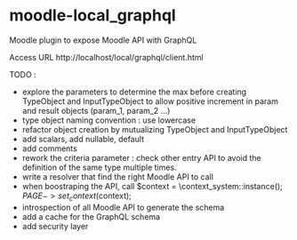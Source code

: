 # moodle-local_graphql

Moodle plugin to expose Moodle API with GraphQL

Access URL http://localhost/local/graphql/client.html

TODO :
- explore the parameters to determine the max before creating TypeObject and InputTypeObject
 to allow positive increment in param and result objects (param_1, param_2 ...)
- type object naming convention : use lowercase
- refactor object creation by mutualizing TypeObject and InputTypeObject
- add scalars, add nullable, default
- add comments
- rework the criteria parameter : check other entry API to avoid the definition of the same type multiple times.
- write a resolver that find the right Moodle API to call
- when boostraping the API, call $context = \context_system::instance(); $PAGE->set_context($context);
- introspection of all Moodle API to generate the schema
- add a cache for the GraphQL schema
- add security layer


